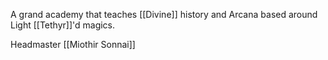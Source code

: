 A grand academy that teaches [[Divine]] history and Arcana based around Light [[Tethyr]]'d magics.

Headmaster [[Miothir Sonnai]]